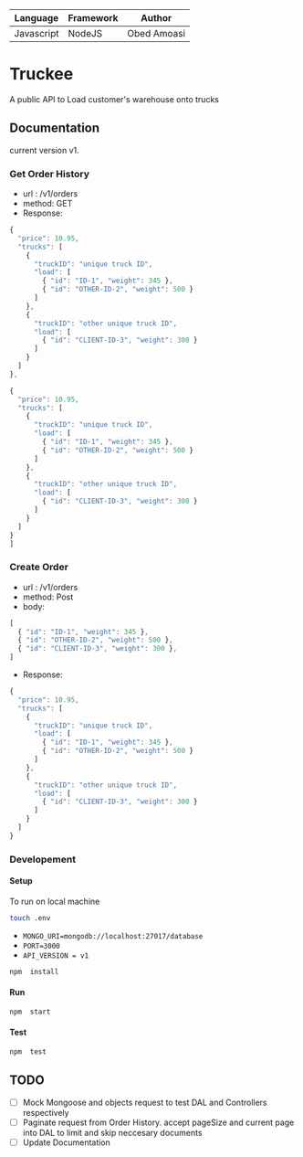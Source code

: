 | Language | Framework  | Author |
| -------- | -------- |--------|
| Javascript | NodeJS |Obed Amoasi |


# Truckee

A public API to Load customer's warehouse onto trucks


## Documentation
current version v1.

### Get Order History
* url : /v1/orders
* method: GET
* Response:
```javascript
{
  "price": 10.95,
  "trucks": [
    {
      "truckID": "unique truck ID",
      "load": [
        { "id": "ID-1", "weight": 345 },
        { "id": "OTHER-ID-2", "weight": 500 }
      ]
    },
    {
      "truckID": "other unique truck ID",
      "load": [
        { "id": "CLIENT-ID-3", "weight": 300 }
      ]
    }
  ]
},

{
  "price": 10.95,
  "trucks": [
    {
      "truckID": "unique truck ID",
      "load": [
        { "id": "ID-1", "weight": 345 },
        { "id": "OTHER-ID-2", "weight": 500 }
      ]
    },
    {
      "truckID": "other unique truck ID",
      "load": [
        { "id": "CLIENT-ID-3", "weight": 300 }
      ]
    }
  ]
}
]
```


### Create Order
* url : /v1/orders
* method: Post
* body: 
```javascript
[
  { "id": "ID-1", "weight": 345 },
  { "id": "OTHER-ID-2", "weight": 500 },
  { "id": "CLIENT-ID-3", "weight": 300 },
]
```
* Response: 
```javascript
{
  "price": 10.95,
  "trucks": [
    {
      "truckID": "unique truck ID",
      "load": [
        { "id": "ID-1", "weight": 345 },
        { "id": "OTHER-ID-2", "weight": 500 }
      ]
    },
    {
      "truckID": "other unique truck ID",
      "load": [
        { "id": "CLIENT-ID-3", "weight": 300 }
      ]
    }
  ]
}
```
### Developement

#### Setup
To run on local machine
```sh
touch .env
```
- `MONGO_URI=mongodb://localhost:27017/database`
- `PORT=3000`
- `API_VERSION = v1`

```sh
npm  install
```
#### Run
```sh
npm  start
```
#### Test
```sh
npm  test
```

## TODO
- [ ] Mock Mongoose and objects request to test DAL and Controllers respectively
- [ ] Paginate request from Order History. accept pageSize and current page into DAL to limit and skip neccesary documents
- [ ] Update Documentation
